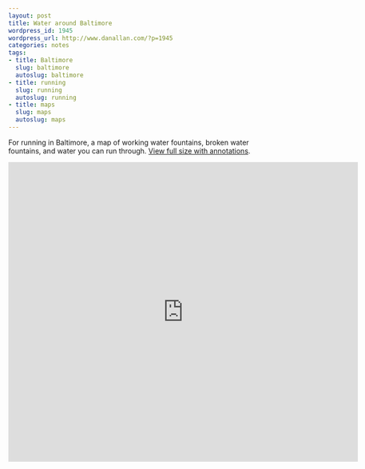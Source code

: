 ```yaml
---
layout: post
title: Water around Baltimore
wordpress_id: 1945
wordpress_url: http://www.danallan.com/?p=1945
categories: notes
tags:
- title: Baltimore
  slug: baltimore
  autoslug: baltimore
- title: running
  slug: running
  autoslug: running
- title: maps
  slug: maps
  autoslug: maps
---
```


For running in Baltimore, a map of working water fountains, broken water fountains, and water you can run through. [View full size with annotations](https://maps.google.com/maps/ms?ie=UTF8&hl=en&oe=UTF8&msa=0&msid=210992293621402849122.0004c69f3e4a149fe43f7&ll=39.296688,-76.619945&spn=0.045342,0.037068&t=m&source=embed).
<iframe width="700" height="600" frameborder="0" scrolling="no" marginheight="0" marginwidth="0" src="https://maps.google.com/maps/ms?ie=UTF8&amp;hl=en&amp;oe=UTF8&amp;msa=0&amp;msid=210992293621402849122.0004c69f3e4a149fe43f7&amp;ll=39.296688,-76.619945&amp;spn=0.045342,0.037068&amp;t=m&amp;output=embed"></iframe>
